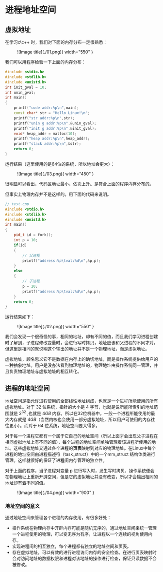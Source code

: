 # 进程地址空间

## **虚拟地址**

在学习c\c++ 时，我们对下面的内存分布一定很熟悉：

<figure markdown="span">
  ![Image title](./01.png){ width="550" }
</figure>

<!-- <div align="center"><img src="./01.png"width="600"></div> -->

我们可以用程序检验一下上面的内存分布：

```cpp
#include <stdio.h>    
#include <stdlib.h>    
#include <unistd.h>    
int init_gval = 10;    
int unin_gval;    
int main()    
{    
    printf("code addr:%p\n",main);    
    const char* str = "Hello Linux!\n";    
    printf("str addr:%p\n",str);    
    printf("unin g addr:%p\n",&unin_gval);    
    printf("init g addr:%p\n",&init_gval);    
    void* heap_addr = malloc(10);    
    printf("heap addr:%p\n",heap_addr);    
    printf("stack addr:%p\n",&str);               
    return 0;    
}  
```
运行结果（这里使用的是64位的系统，所以地址会更大）：

<figure markdown="span">
  ![Image title](./03.png){ width="450" }
</figure>

<!-- <div align="center"><img src="./03.png"width="400"></div> -->

很明显可以看出，代码区地址最小，依次上升。是符合上面的程序内存分布的。

但事实上物理内存并不是这样的。用下面的代码来说明。

```cpp
// test.cpp    
#include <stdio.h>    
#include <stdlib.h>    
#include <unistd.h>    
int main()    
{    
    pid_t id = fork();    
    int p = 10;    
    if(id)    
    {    
        // 父进程    
        printf("address:%p\tval:%d\n",&p,p);    
    }    
    else    
    {    
        // 子进程    
        p = 20;    
        printf("address:%p\tval:%d\n",&p,p); 
    }    
    return 0;    
}
```
运行结果如下：

<figure markdown="span">
  ![Image title](./02.png){ width="550" }
</figure>
<!-- 
<div align="center"><img src="./02.png"width="500"></div> -->

我们会发现一个很奇怪的事，相同的地址，却有不同的值，而且我们学习进程创建时了解到，子进程修改变量时，会进行写时拷贝，地址应该和父进程的不同才对。但这里是相同的就说明这个输出的地址并不是一个物理地址，而是虚拟地址。

虚拟地址，顾名思义它不是数据在内存上的确切地址，而是操作系统提供给用户的一种抽象地址。用户是没办法看到物理地址的，物理地址由操作系统同一管理，并且负责物理地址与虚拟地址的相互转化。



## **进程的地址空间**

地址空间是指允许进程使用的全部线性地址组成，也就是一个进程所能使用的所有虚拟地址。对于 $32$ 位系统，指针的大小是 $4$ 字节，也就是说所能所索引的地址范围就是 $2^{32}$ ,也就是  $4GB$ 内存，所以在$32$位机器中，一般一个进程所能使用的最大内存就是 $4GB$（当然内核也会使用一部分虚拟地址，所以用户可使用的内存往往更小）。而对于 $64$ 位系统，地址空间要大得多。

对于每一个进程它都有一个属于它自己的地址空间（所以上面才会出现父子进程在相同虚拟地址上有不同的值），每个进程的地址空间单独管理着该进程所使用的地址。这些虚拟地址又通过各个进程的**页表**映射到对应的物理地址。在Linux中每个进程的地址空间由进程描述符（task_struct）中的一个mm_struct 结构体类进行管理。这样就很好的保证了进程间内存管理的独立性。

对于上面的程序，当子进程对变量 p 进行写入时，发生写时拷贝，操作系统便会在物理地址上重新开辟空间，但是它的虚拟地址并没有改变，所以才会输出相同的地址却有着不同的值。

<figure markdown="span">
  ![Image title](./04.png){ width="900" }
</figure>

<!-- <div align="center"><img src="./04.png"width="800"></div> -->

### 地址空间的意义

通过地址空间来管理各个进程的内存使用，有很多好处：

- 操作系统在物理内存中开辟内存可能是随机无序的，通过地址空间来统一管理一个进程使用的物理，可以变无序为有序，让进程以一个连续的视角使用内存。
- 实现进程间的相互独立，每个进程都有独立的地址空间和页表。
- 存在虚拟地址，可以有效的进行进程访问内存的安全检查。在进行页表映射时会对访问地址的数据权限和进程对该地址的操作进行检查，保证只读数据不会被修改。